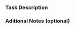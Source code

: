 ### Task Description
<!-- What should and what actually happens. -->


### Aditional Notes (optional)
<!-- Provide any additional notes: related PRs, screenshots, et al.). -->
